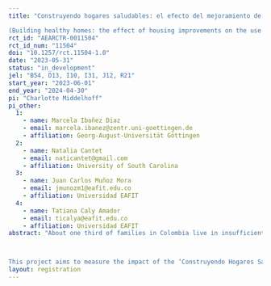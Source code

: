 ```yaml
---
title: "Construyendo hogares saludables: el efecto del mejoramiento de vivienda en el uso de prácticas que contribuyen a reducir y prevenir la violencia doméstica 
(Building healthy homes: the effect of housing improvements on the use of strategies to reduce and prevent domestic violence)"
rct_id: "AEARCTR-0011504"
rct_id_num: "11504"
doi: "10.1257/rct.11504-1.0"
date: "2023-05-31"
status: "in_development"
jel: "B54, D13, I10, I31, J12, R21"
start_year: "2023-06-01"
end_year: "2024-04-30"
pi: "Charlotte Middelhoff"
pi_other:
  1:
    - name: Marcela Ibañez Diaz
    - email: marcela.ibanez@zentr.uni-goettingen.de
    - affiliation: Georg-August-Universität Göttingen
  2:
    - name: Natalia Cantet
    - email: naticantet@gmail.com
    - affiliation: University of South Carolina
  3:
    - name: Juan Carlos Muñoz Mora
    - email: jmunozm1@eafit.edu.co
    - affiliation: Universidad EAFIT
  4:
    - name: Tatiana Caly Amador
    - email: ticalya@eafit.edu.co
    - affiliation: Universidad EAFIT
abstract: "About one third of families in Colombia live in insufficient houses with inadequate floors or no access to water in the kitchen (ECV, 2021) creating stress and tensions within the household. Moreover, there is a high prevalence of domestic violence with a high number of cases reported each year and around one in five children being exposed to corporal punishment (Cuartas et al., 2019). While inadequate housing is not the only reason behind domestic violence, housing improvements have been shown to improve overall household mental well-being (Curl et al., 2015; Devoto et al., 2012) and depression (Cattaneo et al., 2009) and to overall reduce stress, potentially, also decreasing domestic violence.  

This project aims to measure the impact of the ‘Construyendo Hogares Saludables’ programme implemented by Cementos ARGOS consisting of training and subsidies for homeowners to make improvements of their houses. Conducting a randomized control trial with roughly 1200 households in 78 sections of the cities of Cali, Medellin, and Barranquilla, the study will analyse if better housing conditions will ease tensions and stress within households and, thus, reduce domestic violence. Additionally, the supporting effect of pledging to become a healthy, happy home on conflict resolution and, following, on stress and the prevalence on domestic violence will be evaluated.  "
layout: registration
---
```


